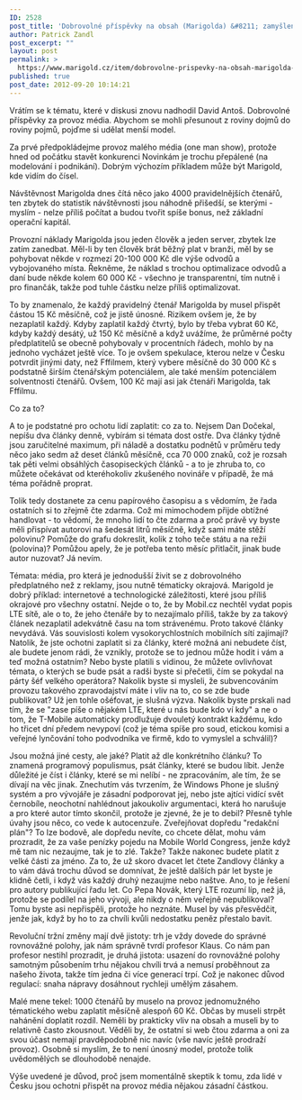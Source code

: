 ```yaml
---
ID: 2528
post_title: 'Dobrovolné příspěvky na obsah (Marigolda) &#8211; zamyšlení'
author: Patrick Zandl
post_excerpt: ""
layout: post
permalink: >
  https://www.marigold.cz/item/dobrovolne-prispevky-na-obsah-marigolda-zamysleni
published: true
post_date: 2012-09-20 10:14:21
---
```

<p>Vrátím se k tématu, které v diskusi znovu nadhodil David Antoš. Dobrovolné příspěvky za provoz média. Abychom se mohli přesunout z roviny dojmů do roviny pojmů, pojďme si udělat menší model.</p>

<p>Za prvé předpokládejme provoz malého média (one man show), protože hned od počátku stavět konkurenci Novinkám je trochu přepálené (na modelování i podnikání). Dobrým výchozím příkladem může být Marigold, kde vidím do čísel.</p>

<p>Návštěvnost Marigolda dnes čítá něco jako 4000 pravidelnějších čtenářů, ten zbytek do statistik návštěvnosti jsou náhodně přišedší, se kterými - myslím - nelze příliš počítat a budou tvořit spíše bonus, než základní operační kapitál. </p>

<p>Provozní náklady Marigolda jsou jeden člověk a jeden server, zbytek lze zatím zanedbat. Měl-li by ten člověk brát běžný plat v branži, měl by se pohybovat někde v rozmezí 20-100 000 Kč dle výše odvodů a vybojovaného místa. Řekněme, že náklad s trochou optimalizace odvodů a daní bude někde kolem 60 000 Kč - všechno je transparentní, tím nutně i pro finančák, takže pod tuhle částku nelze příliš optimalizovat.</p>

<p>To by znamenalo, že každý pravidelný čtenář Marigolda by musel přispět částou  15 Kč měsíčně, což je jistě únosné. Rizikem ovšem je, že by nezaplatil každý. Kdyby zaplatil každý čtvrtý, bylo by třeba vybrat 60 Kč, kdyby každý desátý, už 150 Kč měsíčně a když uvážíme, že průměrné počty předplatitelů se obecně pohybovaly v procentních řádech, mohlo by na jednoho vycházet ještě více. To je ovšem spekulace, kterou nelze v Česku potvrdit jinými daty, než Fffilmem, který vybere měsíčně do 30 000 Kč s podstatně širším čtenářským potenciálem, ale také menším potenciálem solventnosti čtenářů. Ovšem, 100 Kč mají asi jak čtenáři Marigolda, tak Fffilmu. </p>

<p>Co za to?</p>

<p>A to je podstatné pro ochotu lidí zaplatit: co za to. Nejsem Dan Dočekal, nepíšu dva články denně, vybírám si témata dost ostře. Dva články týdně jsou zaručitelné maximum, při náladě a dostatku podnětů v průměru tedy něco jako sedm až deset článků měsíčně, cca 70 000 znaků, což je rozsah tak pěti velmi obsáhlých časopiseckých článků - a to je zhruba to, co můžete očekávat od kteréhokoliv zkušeného novináře v případě, že má téma pořádně proprat. </p>

<p>Tolik tedy dostanete za cenu papírového časopisu a s vědomím, že řada ostatních si to zřejmě čte zdarma. Což mi mimochodem přijde obtížné handlovat - to vědomí, že mnoho lidí to čte zdarma a proč právě vy byste měli přispívat autorovi na šedesát litrů měsíčně, když sami máte stěží polovinu? Pomůže do grafu dokreslit, kolik z toho teče státu a na režii (polovina)? Pomůžou apely, že je potřeba tento měsíc přitlačit, jinak bude autor nuzovat? Já nevím. </p>

<p>Témata: média, pro která je jednodušší živit se z dobrovolného předplatného než z reklamy, jsou nutně tématicky okrajová. Marigold je dobrý příklad: internetové a technologické záležitosti, které jsou příliš okrajové pro všechny ostatní. Nejde o to, že by Mobil.cz nechtěl vydat popis LTE sítě, ale o to, že jeho čtenáře by to nezajímalo příliš, takže by za takový článek nezaplatil adekvátně času na tom strávenému. Proto takové články nevydává. Vás souvislosti kolem vysokorychlostních mobilních sítí zajímají? Natolik, že jste ochotni zaplatit si za články, které možná ani nebudete číst, ale budete jenom rádi, že vznikly, protože se to jednou může hodit i vám a teď možná ostatním? Nebo byste platili s vidinou, že můžete ovlivňovat témata, o kterých se bude psát a radši byste si přečetli, čím se pokydal na párty šéf velkého operátora? Nakolik byste si mysleli, že subvencováním provozu takového zpravodajství máte i vliv na to, co se zde bude publikovat? Už jen tohle ošéfovat, je slušná výzva. Nakolik byste prskali nad tím, že se "zase píše o nějakém LTE, které u nás bude kdo ví kdy" a ne o tom, že T-Mobile automaticky prodlužuje dvouletý kontrakt každému, kdo ho třicet dní předem nevypoví (což je téma spíše pro soud, etickou komisi a veřejné lynčování toho podvodníka ve firmě, kdo to vymyslel a schválil)?</p>

<p>Jsou možná jiné cesty, ale jaké? Platit až dle konkrétního článku? To znamená programový populismus, psát články, které se budou líbit. Jenže důležité je číst i články, které se mi nelíbí - ne zpracováním, ale tím, že se dívají na věc jinak. Znechutím vás tvrzením, že Windows Phone je slušný systém a pro vývojáře je zásadní podporovat jej, nebo jste ajtíci vidící svět černobíle, neochotní nahlédnout jakoukoliv argumentaci, která ho narušuje a pro které autor tímto skončil, protože je zjevné, že je to debil? Přesně tyhle úvahy jsou něco, co vede k autocenzuře. Zveřejňovat dopředu "redakční plán"? To lze bodově, ale dopředu nevíte, co chcete dělat, mohu vám prozradit, že za vaše penízky pojedu na Mobile World Congress, jenže když mě tam nic nezaujme, tak je to zlé. Takže? Takže nakonec budete platit z velké části za jméno. Za to, že už skoro dvacet let čtete Zandlovy články a to vám dává trochu důvod se domnívat, že ještě dalších pár let byste je klidně četli, i když vás každý druhý nezaujme nebo naštve. Ano, to je řešení pro autory publikující řadu let. Co Pepa Novák, který LTE rozumí líp, než já, protože se podílel na jeho vývoji, ale nikdy o něm veřejně nepublikoval? Tomu byste asi nepřispěli, protože ho neznáte. Musel by vás přesvědčit, jenže jak, když by ho to za chvíli kvůli nedostatku peněz přestalo bavit. </p>

<p>Revoluční tržní změny mají dvě jistoty: trh je vždy dovede do správné rovnovážné polohy, jak nám správně tvrdí profesor Klaus. Co nám pan profesor nestihl prozradit, je druhá jistota: usazení do rovnovážné polohy samotným působením trhu nějakou chvíli trvá a nemusí proběhnout za našeho života, takže tím jedna či více generací trpí. Což je nakonec důvod regulací: snaha nápravy dosáhnout rychleji umělým zásahem. </p>

<p>Malé mene tekel: 1000 čtenářů by muselo na provoz jednomužného tématického webu zaplatit měsíčně alespoň 60 Kč. Občas by museli strpět nahánění doplatit rozdíl. Neměli by prakticky vliv na obsah a museli by to relativně často zkousnout. Věděli by, že ostatní si web čtou zdarma a oni za svou účast nemají pravděpodobně nic navíc (vše navíc ještě prodraží provoz). Osobně si myslím, že to není únosný model, protože tolik uvědomělých se dlouhodobě nenajde.  </p>

<p>Výše uvedené je důvod, proč jsem momentálně skeptik k tomu, zda lidé v Česku jsou ochotni přispět na provoz média nějakou zásadní částkou. </p>